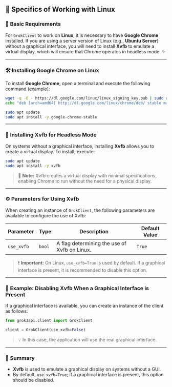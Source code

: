 ## 🐧 **Specifics of Working with Linux**

### 🌟 **Basic Requirements**

For `GrokClient` to work on **Linux**, it is necessary to have **Google Chrome** installed. If you are using a server version of Linux (e.g., **Ubuntu Server**) without a graphical interface, you will need to install **Xvfb** to emulate a virtual display, which will ensure that Chrome operates in headless mode. ✨

---

### 🛠️ **Installing Google Chrome on Linux**

To install **Google Chrome**, open a terminal and execute the following command (example):

```bash
wget -q -O - https://dl.google.com/linux/linux_signing_key.pub | sudo apt-key add -
echo "deb [arch=amd64] http://dl.google.com/linux/chrome/deb/ stable main" | sudo tee /etc/apt/sources.list.d/google-chrome.list
```

```bash
sudo apt update
sudo apt install -y google-chrome-stable
```

---

### 🎥 **Installing Xvfb for Headless Mode**

On systems without a graphical interface, installing **Xvfb** allows you to create a virtual display. To install, execute:

```bash
sudo apt update
sudo apt install -y xvfb
```

> 🌟 **Note:** Xvfb creates a virtual display with minimal specifications, enabling Chrome to run without the need for a physical display.

---

### ⚙️ **Parameters for Using Xvfb**

When creating an instance of `GrokClient`, the following parameters are available to configure the use of Xvfb:

| Parameter         | Type   | Description                                                                                                  | Default Value |
|-------------------|--------|--------------------------------------------------------------------------------------------------------------|---------------|
| `use_xvfb`        | `bool` | A flag determining the use of Xvfb on Linux.                                                                 | `True`        |

> ❗ **Important:** On Linux, `use_xvfb=True` is used by default. If a graphical interface is present, it is recommended to disable this option.

---

### 🌟 **Example: Disabling Xvfb When a Graphical Interface is Present**

If a graphical interface is available, you can create an instance of the client as follows:

```python
from grok3api.client import GrokClient

client = GrokClient(use_xvfb=False)
```

> 💡 In this case, the application will use the real graphical interface.

---

### 📌 **Summary**

- **Xvfb** is used to emulate a graphical display on systems without a GUI.
- By default, `use_xvfb=True`; if a graphical interface is present, this option should be disabled.
